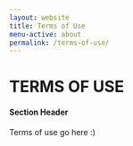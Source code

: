 ```yaml
---
layout: website
title: Terms of Use
menu-active: about
permalink: /terms-of-use/
---
```

<main class="page-content">
  <div class="text-container">
    <h1>TERMS OF USE</h1>
    <h4>Section Header</h4>
    <p>Terms of use go here :)


</p>
  </div>

</main>
